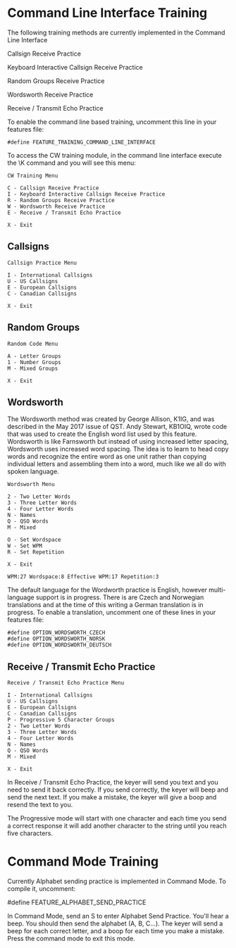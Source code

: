 # Command Line Interface Training

The following training methods are currently implemented in the Command Line Interface


Callsign Receive Practice

Keyboard Interactive Callsign Receive Practice

Random Groups Receive Practice

Wordsworth Receive Practice

Receive / Transmit Echo Practice
 
To enable the command line based training, uncomment this line in your features file:

    #define FEATURE_TRAINING_COMMAND_LINE_INTERFACE

To access the CW training module, in the command line interface execute the \K command and you will see this menu:

    CW Training Menu

    C - Callsign Receive Practice
    I - Keyboard Interactive Callsign Receive Practice
    R - Random Groups Receive Practice
    W - Wordsworth Receive Practice
    E - Receive / Transmit Echo Practice

    X - Exit

## Callsigns

    Callsign Practice Menu

    I - International Callsigns
    U - US Callsigns
    E - European Callsigns
    C - Canadian Callsigns

    X - Exit

## Random Groups

    Random Code Menu

    A - Letter Groups
    1 - Number Groups
    M - Mixed Groups

    X - Exit

## Wordsworth

The Wordsworth method was created by George Allison, K1IG, and was described in the May 2017 issue of QST.  Andy Stewart, KB1OIQ, wrote code that was used to create the English word list used by this feature.  Wordsworth is like Farnsworth but instead of using increased letter spacing, Wordsworth uses increased word spacing.  The idea is to learn to head copy words and recognize the entire word as one unit rather than copying individual letters and assembling them into a word, much like we all do with spoken language.

    Wordsworth Menu

    2 - Two Letter Words
    3 - Three Letter Words
    4 - Four Letter Words
    N - Names
    Q - QSO Words
    M - Mixed

    O - Set Wordspace
    W - Set WPM
    R - Set Repetition

    X - Exit

    WPM:27 Wordspace:8 Effective WPM:17 Repetition:3


The default language for the Wordworth practice is English, however multi-language support is in progress.  There is are Czech and Norwegian translations and at the time of this writing a German translation is in progress.  To enable a translation, uncomment one of these lines in your features file:

    #define OPTION_WORDSWORTH_CZECH
    #define OPTION_WORDSWORTH_NORSK
    #define OPTION_WORDSWORTH_DEUTSCH


## Receive / Transmit Echo Practice

    Receive / Transmit Echo Practice Menu

    I - International Callsigns
    U - US Callsigns
    E - European Callsigns
    C - Canadian Callsigns
    P - Progressive 5 Character Groups
    2 - Two Letter Words
    3 - Three Letter Words
    4 - Four Letter Words
    N - Names
    Q - QSO Words
    M - Mixed

    X - Exit


In Receive / Transmit Echo Practice, the keyer will send you text and you need to send it back correctly.  If you send correctly, the keyer will beep and send the next text.  If you make a mistake, the keyer will give a boop and resend the text to you.

The Progressive mode will start with one character and each time you send a correct response it will add another character to the string until you reach five characters.

# Command Mode Training

Currently Alphabet sending practice is implemented in Command Mode.  To compile it, uncomment:

#define FEATURE_ALPHABET_SEND_PRACTICE

In Command Mode, send an S to enter Alphabet Send Practice.  You'll hear a beep.  You should then send the alphabet (A, B, C...).  The keyer will send a beep for each correct letter, and a boop for each time you make a mistake.  Press the command mode to exit this mode.